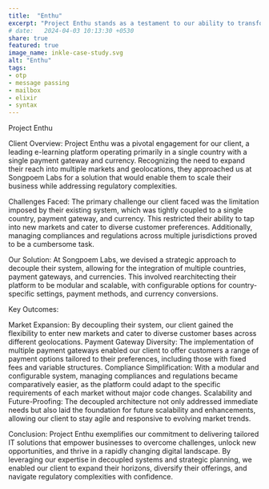 ```yaml
---
title:  "Enthu"
excerpt: "Project Enthu stands as a testament to our ability to transform limitations into opportunities. By decoupling our client's e-commerce platform from a single-country, single-gateway model to a flexible, multi-market solution, we enabled them to unlock new revenue streams and enter diverse geolocations. Our strategic approach not only expanded their market reach but also simplified compliance management, making regulatory hurdles a thing of the past. Enthu showcases our commitment to driving business growth through innovative IT solutions, empowering our clients to thrive in a global marketplace."
# date:   2024-04-03 10:13:30 +0530
share: true
featured: true
image_name: inkle-case-study.svg
alt: "Enthu"
tags:
- otp
- message passing
- mailbox
- elixir
- syntax
---
```



Project Enthu

Client Overview:
Project Enthu was a pivotal engagement for our client, a leading e-learning platform operating primarily in a single country with a single payment gateway and currency. Recognizing the need to expand their reach into multiple markets and geolocations, they approached us at Songpoem Labs for a solution that would enable them to scale their business while addressing regulatory complexities.

Challenges Faced:
The primary challenge our client faced was the limitation imposed by their existing system, which was tightly coupled to a single country, payment gateway, and currency. This restricted their ability to tap into new markets and cater to diverse customer preferences. Additionally, managing compliances and regulations across multiple jurisdictions proved to be a cumbersome task.

Our Solution:
At Songpoem Labs, we devised a strategic approach to decouple their system, allowing for the integration of multiple countries, payment gateways, and currencies. This involved rearchitecting their platform to be modular and scalable, with configurable options for country-specific settings, payment methods, and currency conversions.

Key Outcomes:

Market Expansion: By decoupling their system, our client gained the flexibility to enter new markets and cater to diverse customer bases across different geolocations.
Payment Gateway Diversity: The implementation of multiple payment gateways enabled our client to offer customers a range of payment options tailored to their preferences, including those with fixed fees and variable structures.
Compliance Simplification: With a modular and configurable system, managing compliances and regulations became comparatively easier, as the platform could adapt to the specific requirements of each market without major code changes.
Scalability and Future-Proofing: The decoupled architecture not only addressed immediate needs but also laid the foundation for future scalability and enhancements, allowing our client to stay agile and responsive to evolving market trends.

Conclusion:
Project Enthu exemplifies our commitment to delivering tailored IT solutions that empower businesses to overcome challenges, unlock new opportunities, and thrive in a rapidly changing digital landscape. By leveraging our expertise in decoupled systems and strategic planning, we enabled our client to expand their horizons, diversify their offerings, and navigate regulatory complexities with confidence.